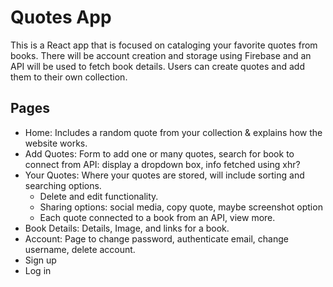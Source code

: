 # Quotes App

This is a React app that is focused on cataloging your favorite quotes from books. There will be account creation and storage using Firebase and an API will be used to fetch book details. Users can create quotes and add them to their own collection.

## Pages

- Home: Includes a random quote from your collection & explains how the website works.
- Add Quotes: Form to add one or many quotes, search for book to connect from API: display a dropdown box, info fetched using xhr?
- Your Quotes: Where your quotes are stored, will include sorting and searching options.
  - Delete and edit functionality.
  - Sharing options: social media, copy quote, maybe screenshot option
  - Each quote connected to a book from an API, view more.
- Book Details: Details, Image, and links for a book.
- Account: Page to change password, authenticate email, change username, delete account.
- Sign up
- Log in
